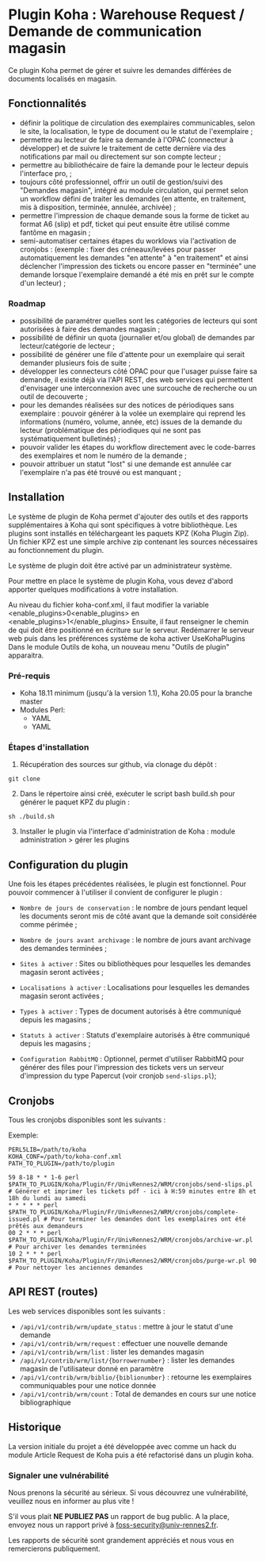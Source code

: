 # Plugin Koha : Warehouse Request / Demande de communication magasin

Ce plugin Koha permet de gérer et suivre les demandes différées de documents localisés en magasin.

## Fonctionnalités

- définir la politique de circulation des exemplaires communicables, selon le site, la localisation, le type de document ou le statut de l'exemplaire ;
- permettre au lecteur de faire sa demande à l'OPAC (connecteur à développer) et de suivre le traitement de cette dernière via des notifications par mail ou directement sur son compte lecteur ;
- permettre au bibliothécaire de faire la demande pour le lecteur depuis l'interface pro, ;
- toujours côté professionnel, offrir un outil de gestion/suivi des "Demandes magasin", intégré au module circulation, qui permet selon un workflow défini de traiter les demandes (en attente, en traitement, mis à disposition, terminée, annulée, archivée) ;
- permettre l'impression de chaque demande sous la forme de ticket au format A6 (slip) et pdf, ticket qui peut ensuite être utilisé comme fantôme en magasin ; 
- semi-automatiser certaines étapes du worklows via l'activation de cronjobs  : (exemple : fixer des créneaux/levées pour passer automatiquement les demandes "en attente" à "en traitement" et ainsi déclencher l'impression des tickets ou encore passer en "terminée" une demande lorsque l'exemplaire demandé a été mis en prêt sur le compte d'un lecteur) ;


### Roadmap

- possibilité de paramétrer quelles sont les catégories de lecteurs qui sont autorisées à faire des demandes magasin ;
- possibilité de définir un quota (journalier et/ou global) de demandes par lecteur/catégorie de lecteur ;
- possibilité de générer une file d'attente pour un exemplaire qui serait demander plusieurs fois de suite ;
- développer les connecteurs côté OPAC pour que l'usager puisse faire sa demande, il existe déjà via l'API REST, des web services qui permettent d'envisager une interconnexion avec une surcouche de recherche ou un outil de decouverte ;
- pour les demandes réalisées sur des notices de périodiques sans exemplaire : pouvoir générer à la volée un exemplaire qui reprend les informations (numéro, volume, année, etc) issues de la demande du lecteur (problématique des périodiques qui ne sont pas systématiquement bulletinés) ;
- pouvoir valider les étapes du workflow directement avec le code-barres des exemplaires et nom le numéro de la demande ;
- pouvoir attribuer un statut "lost" si une demande est annulée car l'exemplaire n'a pas été trouvé ou est manquant ;

## Installation

Le système de plugin de Koha permet d'ajouter des outils et des rapports supplémentaires à Koha qui sont spécifiques à votre bibliothèque. Les plugins sont installés en téléchargeant les paquets KPZ (Koha Plugin Zip). Un fichier KPZ est une simple archive zip contenant les sources nécessaires au fonctionnement du plugin.

Le système de plugin doit être activé par un administrateur système.

Pour mettre en place le système de plugin Koha, vous devez d'abord apporter quelques modifications à votre installation.

Au niveau du fichier koha-conf.xml, il faut modifier la variable <enable_plugins>0<enable_plugins> en <enable_plugins>1</enable_plugins> 
Ensuite, il faut renseigner le chemin de <pluginsdir> qui doit être positionné en écriture sur le serveur.
Redémarrer le serveur web puis dans les préférences système de koha activer UseKohaPlugins
Dans le module Outils de koha, un nouveau menu "Outils de plugin" apparaitra.

### Pré-requis

- Koha 18.11 minimum (jusqu'à la version 1.1), Koha 20.05 pour la branche master
- Modules Perl:
  - YAML
  - YAML

### Étapes d'installation

1. Récupération des sources sur github, via clonage du dépôt : 
```
git clone 
```
2. Dans le répertoire ainsi créé, exécuter le script bash build.sh pour générer le paquet KPZ du plugin :
```
sh ./build.sh
```
3. Installer le plugin via l'interface d'administration de Koha : module administration > gérer les plugins


## Configuration du plugin

Une fois les étapes précédentes réalisées, le plugin est fonctionnel. Pour pouvoir commencer à l'utiliser il convient de configurer le plugin : 

- ```Nombre de jours de conservation``` : le nombre de jours pendant lequel les documents seront mis de côté avant que la demande soit considérée comme périmée ;
- ```Nombre de jours avant archivage``` : le nombre de jours avant archivage des demandes terminées ;
- ```Sites à activer``` : Sites ou bibliothèques pour lesquelles les demandes magasin seront activées ;
- ```Localisations à activer``` : Localisations pour lesquelles les demandes magasin seront activées ;
- ```Types à activer``` : Types de document autorisés à être communiqué depuis les magasins ;
- ```Statuts à activer``` : Statuts d'exemplaire autorisés à être communiqué depuis les magasins ;

- ```Configuration RabbitMQ``` : Optionnel, permet d'utiliser RabbitMQ pour générer des files pour l'impression des tickets vers un serveur d'impression du type Papercut (voir cronjob ```send-slips.pl```);

## Cronjobs

Tous les cronjobs disponibles sont les suivants :

Exemple:

```
PERL5LIB=/path/to/koha
KOHA_CONF=/path/to/koha-conf.xml
PATH_TO_PLUGIN=/path/to/plugin

59 8-18 * * 1-6 perl $PATH_TO_PLUGIN/Koha/Plugin/Fr/UnivRennes2/WRM/cronjobs/send-slips.pl # Générer et imprimer les tickets pdf - ici à H:59 minutes entre 8h et 18h du lundi au samedi
* * * * * perl $PATH_TO_PLUGIN/Koha/Plugin/Fr/UnivRennes2/WRM/cronjobs/complete-issued.pl # Pour terminer les demandes dont les exemplaires ont été prêtés aux demandeurs
00 2 * * * perl $PATH_TO_PLUGIN/Koha/Plugin/Fr/UnivRennes2/WRM/cronjobs/archive-wr.pl # Pour archiver les demandes termninées
10 2 * * * perl $PATH_TO_PLUGIN/Koha/Plugin/Fr/UnivRennes2/WRM/cronjobs/purge-wr.pl 90 # Pour nettoyer les anciennes demandes

```

## API REST (routes)

Les web services disponibles sont les suivants :

- ```/api/v1/contrib/wrm/update_status``` : mettre à jour le statut d'une demande
- ```/api/v1/contrib/wrm/request``` : effectuer une nouvelle demande
- ```/api/v1/contrib/wrm/list``` : lister les demandes magasin
- ```/api/v1/contrib/wrm/list/{borrowernumber}``` : lister les demandes magasin de l'utilisateur donné en paramètre
- ```/api/v1/contrib/wrm/biblio/{biblionumber}``` : retourne les exemplaires communiquables pour une notice donnée
- ```/api/v1/contrib/wrm/count``` : Total de demandes en cours sur une notice bibliographique

## Historique

La version initiale du projet a été développée avec comme un hack du module Article Request de Koha puis a été refactorisé dans un plugin koha.

### Signaler une vulnérabilité
Nous prenons la sécurité au sérieux. Si vous découvrez une vulnérabilité, veuillez nous en informer au plus vite !

S'il vous plait **NE PUBLIEZ PAS** un rapport de bug public. A la place, envoyez nous un rapport privé à [foss-security@univ-rennes2.fr](mailto:foss-security@univ-rennes2.fr).

Les rapports de sécurité sont grandement appréciés et nous vous en remercierons publiquement.

